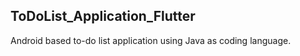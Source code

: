 ## ToDoList_Application_Flutter

Android based to-do list application using Java as coding language.
